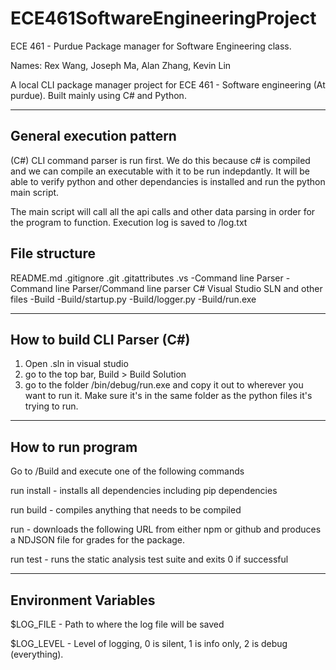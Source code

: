 # ECE461SoftwareEngineeringProject
ECE 461 - Purdue Package manager for Software Engineering class.

Names: Rex Wang, Joseph Ma, Alan Zhang, Kevin Lin

A local CLI package manager project for ECE 461 - Software engineering (At purdue). Built mainly using C# and Python.


---

## General execution pattern

(C#) CLI command parser is run first. We do this because c# is compiled and we can compile an executable with it to be run indepdantly. It will be able to verify python and other dependancies is installed and run the python main script.

The main script will call all the api calls and other data parsing in order for the program to function. Execution log is saved to /log.txt

## File structure

README.md
.gitignore
.git
.gitattributes
.vs
-Command line Parser
-Command line Parser/Command line parser C# Visual Studio SLN and other files
-Build
-Build/startup.py
-Build/logger.py
-Build/run.exe

---

## How to build CLI Parser (C#)

1. Open .sln in visual studio
2. go to the top bar, Build > Build Solution
3. go to the folder /bin/debug/run.exe and copy it out to wherever you want to run it. Make sure it's in the same folder as the python files it's trying to run.

---

## How to run program

Go to /Build and execute one of the following commands

run install - installs all dependencies including pip dependencies

run build - compiles anything that needs to be compiled

run <URL> - downloads the following URL from either npm or github and produces a NDJSON file for grades for the package.

run test - runs the static analysis test suite and exits 0 if successful

---

## Environment Variables

$LOG_FILE - Path to where the log file will be saved

$LOG_LEVEL - Level of logging, 0 is silent, 1 is info only, 2 is debug (everything).

